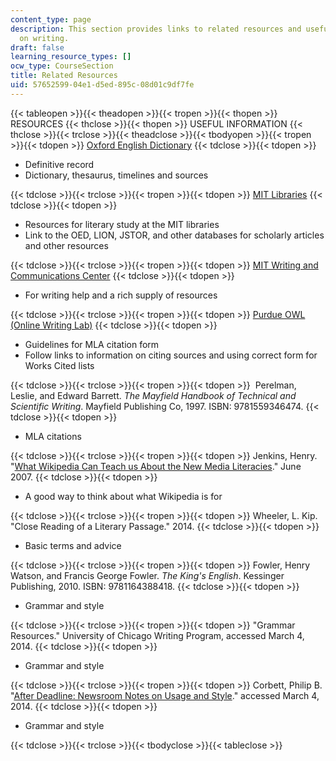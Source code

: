 ```yaml
---
content_type: page
description: This section provides links to related resources and useful information
  on writing.
draft: false
learning_resource_types: []
ocw_type: CourseSection
title: Related Resources
uid: 57652599-04e1-d5ed-895c-08d01c9df7fe
---
```

{{< tableopen >}}{{< theadopen >}}{{< tropen >}}{{< thopen >}}
RESOURCES
{{< thclose >}}{{< thopen >}}
USEFUL INFORMATION
{{< thclose >}}{{< trclose >}}{{< theadclose >}}{{< tbodyopen >}}{{< tropen >}}{{< tdopen >}}
[Oxford English Dictionary](http://www.oed.com/)
{{< tdclose >}}{{< tdopen >}}

- Definitive record
- Dictionary, thesaurus, timelines and sources

{{< tdclose >}}{{< trclose >}}{{< tropen >}}{{< tdopen >}}
[MIT Libraries](http://libguides.mit.edu/lit)
{{< tdclose >}}{{< tdopen >}}

- Resources for literary study at the MIT libraries
- Link to the OED, LION, JSTOR, and other databases for scholarly articles and other resources

{{< tdclose >}}{{< trclose >}}{{< tropen >}}{{< tdopen >}}
[MIT Writing and Communications Center](http://writing.mit.edu/wcc)
{{< tdclose >}}{{< tdopen >}}

- For writing help and a rich supply of resources

{{< tdclose >}}{{< trclose >}}{{< tropen >}}{{< tdopen >}}
[Purdue OWL (Online Writing Lab)](https://owl.english.purdue.edu/owl/resource/747/01/)
{{< tdclose >}}{{< tdopen >}}

- Guidelines for MLA citation form
- Follow links to information on citing sources and using correct form for Works Cited lists

{{< tdclose >}}{{< trclose >}}{{< tropen >}}{{< tdopen >}}
 Perelman, Leslie, and Edward Barrett. *The Mayfield Handbook of Technical and Scientific Writing*. Mayfield Publishing Co, 1997. ISBN: 9781559346474.
{{< tdclose >}}{{< tdopen >}}

- MLA citations

{{< tdclose >}}{{< trclose >}}{{< tropen >}}{{< tdopen >}}
Jenkins, Henry. "[What Wikipedia Can Teach us About the New Media Literacies](http://henryjenkins.org/2007/06/what_wikipedia_can_teach_us_ab.html)." June 2007.
{{< tdclose >}}{{< tdopen >}}

- A good way to think about what Wikipedia is for

{{< tdclose >}}{{< trclose >}}{{< tropen >}}{{< tdopen >}}
Wheeler, L. Kip. "Close Reading of a Literary Passage." 2014.
{{< tdclose >}}{{< tdopen >}}

- Basic terms and advice

{{< tdclose >}}{{< trclose >}}{{< tropen >}}{{< tdopen >}}
Fowler, Henry Watson, and Francis George Fowler. *The King's English*. Kessinger Publishing, 2010. ISBN: 9781164388418.
{{< tdclose >}}{{< tdopen >}}

- Grammar and style

{{< tdclose >}}{{< trclose >}}{{< tropen >}}{{< tdopen >}}
"Grammar Resources." University of Chicago Writing Program, accessed March 4, 2014.
{{< tdclose >}}{{< tdopen >}}

- Grammar and style

{{< tdclose >}}{{< trclose >}}{{< tropen >}}{{< tdopen >}}
Corbett, Philip B. "[After Deadline: Newsroom Notes on Usage and Style](http://afterdeadline.blogs.nytimes.com/)." accessed March 4, 2014.
{{< tdclose >}}{{< tdopen >}}

- Grammar and style

{{< tdclose >}}{{< trclose >}}{{< tbodyclose >}}{{< tableclose >}}